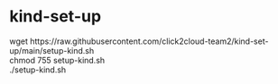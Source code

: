 # kind-set-up
<div>
wget https://raw.githubusercontent.com/click2cloud-team2/kind-set-up/main/setup-kind.sh
  </div>
  <div>
chmod 755 setup-kind.sh
  </div>
  <div>
./setup-kind.sh
  </div>
